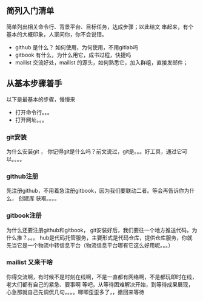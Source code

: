 
## 简列入门清单

简单列出相关命令行、背景平台、目标任务，达成步骤；以此结文
串起来，有个基本的大概印象，人家问你，你不会说错。
- github 是什么？ 如何使用，为何使用，不用gitlab吗
- gitbook 有什么，为什么用它，成书过程，快捷吗
- mailist 交流好处，mailist 的源头，如何熟悉它，加入群组，直接发邮件；

## 从基本步骤着手
以下是最基本的步骤，慢慢来
- 打开命令行。。。
- 打开网址。。。

### git安装
  为什么安装git ， 你记得git是什么吗？前文说过，git是。。。好工具，通过它可以。。。。

### github注册
  先注册github，不用着急注册gitbook，因为我们要联动二者。等会再告诉你为什么，
  创建库
  获取。。。。
  
### gitbook注册
为什么还要注册github和gitbook， git安装好后，我们要往一个地方推送代码，为什么推？。。。
hub是代码托管服务，主要形式是代码仓库，提供仓库服务，你就先当它是一个物流中转信息平台（物流信息平台哪有它这么好用呢。。。）

### mailist 又来干啥
  你得交流啊，有时候不是时刻在线啊，不是一直都有网络啊，不是都玩即时在线，老大们都有自己的紧急、要事啊
  等吧，从等待困难解决开始，到等待成果展现，心急那就自己先调侃几句，。。。唧唧歪歪多了，，撤回来等待
  

